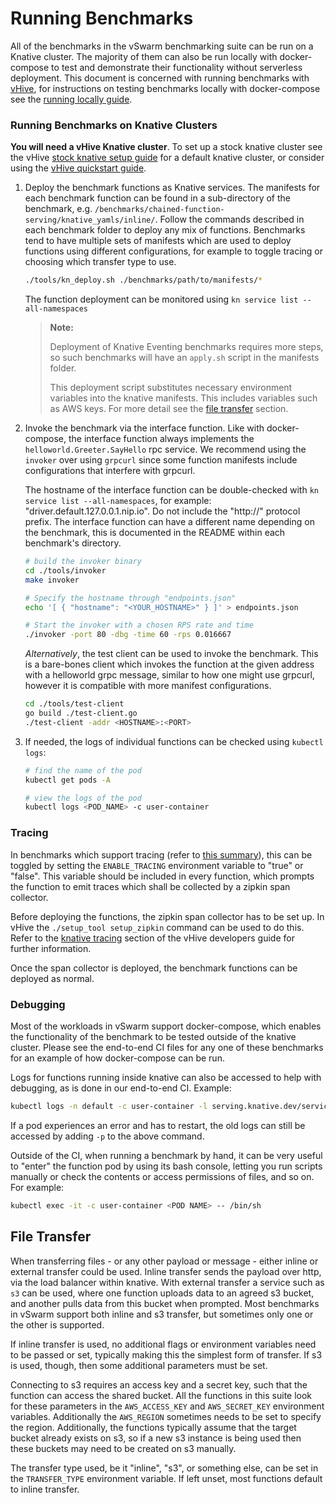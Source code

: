 # Running Benchmarks

All of the benchmarks in the vSwarm benchmarking suite can be run on a Knative cluster. The majority of them can also
be run locally with docker-compose to test and demonstrate their functionality without serverless 
deployment. This document is concerned with running benchmarks with [vHive](https://github.com/vhive-serverless/vhive),
for instructions on testing benchmarks locally with docker-compose see the [running locally guide](./running_locally.md).

### Running Benchmarks on Knative Clusters

**You will need a vHive Knative cluster**. To set up a stock knative cluster see the vHive
[stock knative setup guide](https://github.com/vhive-serverless/vhive/blob/main/docs/developers_guide.md#testing-stock-knative-setup-or-images)
for a default knative cluster, or consider using the 
[vHive quickstart guide](https://github.com/vhive-serverless/vhive/blob/main/docs/quickstart_guide.md).

1. Deploy the benchmark functions as Knative services. The manifests for each benchmark function
    can be found in a sub-directory of the benchmark, e.g. 
    `/benchmarks/chained-function-serving/knative_yamls/inline/`.
    Follow the commands described in each benchmark folder to deploy any mix of functions.
     Benchmarks tend to have multiple
    sets of manifests which are used to deploy functions using different configurations, for
    example to toggle tracing or choosing which transfer type to use.
    ```bash
    ./tools/kn_deploy.sh ./benchmarks/path/to/manifests/*
    ```
    The function deployment can be monitored using `kn service list --all-namespaces` 
    > **Note:**
    > 
    > Deployment of Knative Eventing benchmarks requires more steps, so such benchmarks will
    > have an `apply.sh` script in the manifests folder.
    >
    > This deployment script substitutes necessary environment variables into the knative manifests.
    > This includes variables such as AWS keys. For more detail see the 
    > [file transfer](#file-transfer) section.

2. Invoke the benchmark via the interface function. Like with docker-compose, the interface
    function always implements the `helloworld.Greeter.SayHello` rpc service. We recommend using
    the `invoker` over using `grpcurl` since some function manifests include configurations that
    interfere with grpcurl.

    The hostname of the interface function can be double-checked with `kn service list --all-namespaces`, for
    example: "driver.default.127.0.0.1.nip.io". Do not include the "http://" protocol prefix. The
    interface function can have a different name depending on the benchmark, this is documented
    in the README within each benchmark's directory.
    ```bash
    # build the invoker binary
    cd ./tools/invoker
    make invoker

    # Specify the hostname through "endpoints.json"
    echo '[ { "hostname": "<YOUR_HOSTNAME>" } ]' > endpoints.json

    # Start the invoker with a chosen RPS rate and time
    ./invoker -port 80 -dbg -time 60 -rps 0.016667
    ``` 

    *Alternatively*, the test client can be used to invoke the benchmark. This is a bare-bones
    client which invokes the function at the given address with a helloworld grpc message, similar
    to how one might use grpcurl, however it is compatible with more manifest configurations.
    ```bash
    cd ./tools/test-client
    go build ./test-client.go
    ./test-client -addr <HOSTNAME>:<PORT>
    ```

3. If needed, the logs of individual functions can be checked using `kubectl logs`:
    ```bash
    # find the name of the pod
    kubectl get pods -A

    # view the logs of the pod
    kubectl logs <POD_NAME> -c user-container
    ```

### Tracing

In benchmarks which support tracing (refer to [this summary](/benchmarks/README.md)), this can be
toggled by setting the `ENABLE_TRACING` environment variable to "true" or "false". This variable
should be included in every function, which prompts the function to emit traces which shall be
collected by a zipkin span collector.

Before deploying the functions, the zipkin span collector has to be set up. In vHive the
`./setup_tool setup_zipkin` command can be used to do this. Refer to the
[knative tracing](https://github.com/vhive-serverless/vhive/blob/main/docs/developers_guide.md#knative-request-tracing)
section of the vHive developers guide for further information.

Once the span collector is deployed, the benchmark functions can be deployed as normal.

### Debugging

Most of the workloads in vSwarm support docker-compose, which enables the functionality of the
benchmark to be tested outside of the knative cluster. Please see the end-to-end CI files for any
one of these benchmarks for an example of how docker-compose can be run.

Logs for functions running inside knative can also be accessed to help with debugging, as is done
in our end-to-end CI. Example:
```bash
kubectl logs -n default -c user-container -l serving.knative.dev/service=gg-driver-llvm --tail=-1
```
If a pod experiences an error and has to restart, the old logs can still be accessed by adding
`-p` to the above command.

Outside of the CI, when running a benchmark by hand, it can be very useful to "enter" the function
 pod by using its bash console, letting you run scripts manually or check the contents or access 
 permissions of files, and so on. For example:
```bash
kubectl exec -it -c user-container <POD NAME> -- /bin/sh
```

## File Transfer

When transferring files - or any other payload or message - either inline or external transfer could
be used. Inline transfer sends the payload over http, via the load balancer within knative. With
external transfer a service such as `s3` can be used, where one function uploads data to an agreed
s3 bucket, and another pulls data from this bucket when prompted. Most benchmarks in vSwarm
support both inline and s3 transfer, but sometimes only one or the other is supported. 

If inline transfer is used, no additional flags or environment variables need to be passed or set, 
typically making this the simplest form of transfer. If s3 is used, though, then some additional
parameters must be set. 

Connecting to s3 requires an access key and a secret key, such that the function can access the 
shared bucket. All the functions in this suite look for these parameters in the `AWS_ACCESS_KEY` 
and `AWS_SECRET_KEY` environment variables. Additionally the `AWS_REGION` sometimes needs to be
set to specify the region. Additionally, the functions typically assume that the target bucket
already exists on s3, so if a new s3 instance is being used then these buckets may need to be
created on s3 manually.

The transfer type used, be it "inline", "s3", or something else, can be set in the 
`TRANSFER_TYPE` environment variable. If left unset, most functions default to inline transfer.